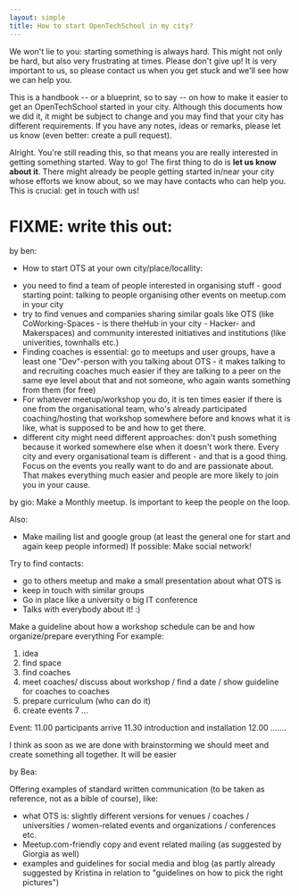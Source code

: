 ```yaml
---
layout: simple
title: How to start OpenTechSchool in my city?
---
```


We won't lie to you: starting something is always hard. This might not only be hard, but also very frustrating at times. Please don't give up! It is very important to us, so please contact us when you get stuck and we'll see how we can help you.

This is a handbook -- or a blueprint, so to say -- on how to make it easier to get an OpenTechSchool started in your city. Although this documents how we did it, it might be subject to change and you may find that your city has different requirements. If you have any notes, ideas or remarks, please let us know (even better: create a pull request).

Alright. You're still reading this, so that means you are really interested in getting something started. Way to go! The first thing to do is **let us know about it**. There might already be people getting started in/near your city whose efforts we know about, so we may have contacts who can help you. This is crucial: get in touch with us!

# FIXME: write this out:

by ben:
- How to start OTS at your own city/place/locallity:
 * you need to find a team of people interested in organising stuff - good starting point: talking to people organising other events on meetup.com in your city
 * try to find venues and companies sharing similar goals like OTS (like CoWorking-Spaces - is there theHub in your city - Hacker- and Makerspaces) and community interested initiatives and institutions (like univerities, townhalls etc.)
 * Finding coaches is essential: go to meetups and user groups, have a least one "Dev"-person with you talking about OTS - it makes talking to and recruiting coaches much easier if they are talking to a peer on the same eye level about that and not someone, who again wants something from them (for free)
 * For whatever meetup/workshop you do, it is ten times easier if there is one from the organisational team, who's already participated coaching/hosting that workshop somewhere before and knows what it is like, what is supposed to be and how to get there.
 * different city might need different approaches: don't push something because it worked somewhere else when it doesn't work there. Every city and every organisational team is different - and that is a good thing. Focus on the events you really want to do and are passionate about. That makes everything much easier and people are more likely to join you in your cause.


by gio:
Make a Monthly meetup. Is important to keep the people on the loop.

Also:
 - Make mailing list and google group (at least the general one for start and again keep people informed)
If possible: Make social network! 

Try to find contacts:
- go to others meetup and make a small presentation about what OTS is
- keep in touch with similar groups
- Go in place like a university o big IT conference
- Talks with everybody about it! :)

Make a guideline about how a workshop schedule can be and how organize/prepare everything 
For example:
1. idea 
2. find space 
3. find coaches
4. meet coaches/ discuss about workshop / find a date / show guideline for coaches to coaches
5. prepare curriculum (who can do it)
6. create events
7 ...

Event:
11.00 participants arrive
11.30 introduction and installation 
12.00 .......

I think as soon as we are done with brainstorming we should meet and create something all together. 
It will be easier

by Bea:


Offering examples of standard written communication (to be taken as reference, not as a bible of course), like:
- what OTS is: slightly different versions for venues / coaches / universities / women-related events and organizations / conferences etc.
- Meetup.com-friendly copy and event related mailing (as suggested by Giorgia as well)
- examples and guidelines for social media and blog (as partly already suggested by Kristina in relation to "guidelines on how to pick the right pictures")